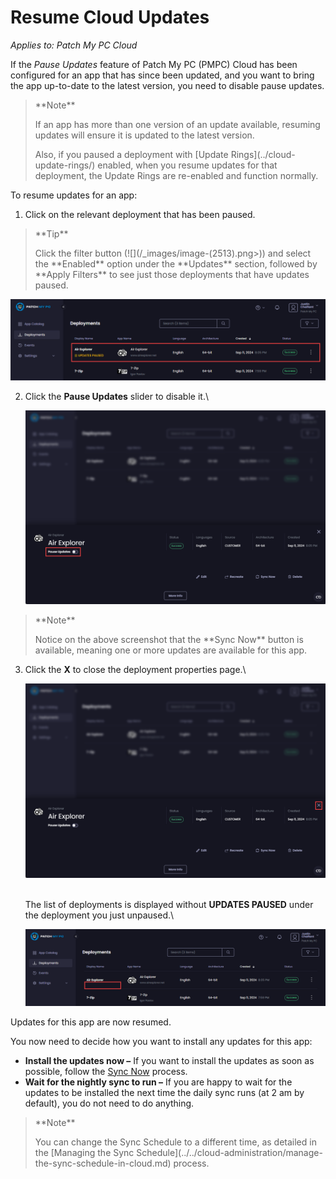 # Resume Cloud Updates

_Applies to: Patch My PC Cloud_

If the _Pause Updates_ feature of Patch My PC (PMPC) Cloud has been configured for an app that has since been updated, and you want to bring the app up-to-date to the latest version, you need to disable pause updates.

> \*\*Note\*\*
>
> If an app has more than one version of an update available, resuming updates will ensure it is updated to the latest version.
>
> Also, if you paused a deployment with \[Update Rings]\(../cloud-update-rings/) enabled, when you resume updates for that deployment, the Update Rings are re-enabled and function normally.

To resume updates for an app:

1. Click on the relevant deployment that has been paused.

> \*\*Tip\*\*
>
> Click the filter button (!\[]\(/\_images/image-(2513).png>)) and select the \*\*Enabled\*\* option under the \*\*Updates\*\* section, followed by \*\*Apply Filters\*\* to see just those deployments that have updates paused.

![Clicking on the relevant successful deployment which has been paused for updates](/_images/image-(2000).png)

2.  Click the **Pause Updates** slider to disable it.\\

    ![Clicking the "Pause Updates" slider](/_images/image-(2001).png)

> \*\*Note\*\*
>
> Notice on the above screenshot that the \*\*Sync Now\*\* button is available, meaning one or more updates are available for this app.

3.  Click the **X** to close the deployment properties page.\\

    ![Clicking "X" to close the deployment properties page](/_images/image-(2002).png)

    \
    The list of deployments is displayed without **UPDATES PAUSED** under the deployment you just unpaused.\\

    !["UPDATES PAUSED" no longer under the deployment name.](/_images/image-(2003).png)

Updates for this app are now resumed.

You now need to decide how you want to install any updates for this app:

* **Install the updates now –** If you want to install the updates as soon as possible, follow the [Sync Now](sync-now-cloud-feature.md) process.
* **Wait for the nightly sync to run –** If you are happy to wait for the updates to be installed the next time the daily sync runs (at 2 am by default), you do not need to do anything.

> \*\*Note\*\*
>
> You can change the Sync Schedule to a different time, as detailed in the \[Managing the Sync Schedule]\(../../cloud-administration/manage-the-sync-schedule-in-cloud.md) process.